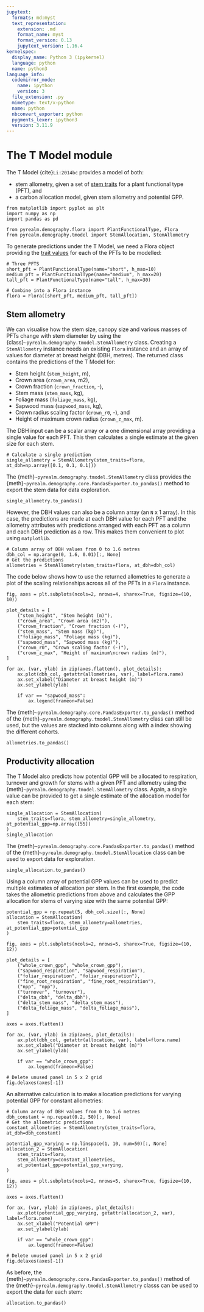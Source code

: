 ```yaml
---
jupytext:
  formats: md:myst
  text_representation:
    extension: .md
    format_name: myst
    format_version: 0.13
    jupytext_version: 1.16.4
kernelspec:
  display_name: Python 3 (ipykernel)
  language: python
  name: python3
language_info:
  codemirror_mode:
    name: ipython
    version: 3
  file_extension: .py
  mimetype: text/x-python
  name: python
  nbconvert_exporter: python
  pygments_lexer: ipython3
  version: 3.11.9
---
```


# The T Model module

The T Model {cite}`Li:2014bc` provides a model of both:

* stem allometry, given a set of [stem traits](./flora.md) for a plant functional type
  (PFT), and
* a carbon allocation model, given stem allometry and potential GPP.

```{code-cell} ipython3
from matplotlib import pyplot as plt
import numpy as np
import pandas as pd

from pyrealm.demography.flora import PlantFunctionalType, Flora
from pyrealm.demography.tmodel import StemAllocation, StemAllometry
```

To generate predictions under the T Model, we need a Flora object providing the
[trait values](./flora.md) for each of the PFTs to be modelled:

```{code-cell} ipython3
# Three PFTS
short_pft = PlantFunctionalType(name="short", h_max=10)
medium_pft = PlantFunctionalType(name="medium", h_max=20)
tall_pft = PlantFunctionalType(name="tall", h_max=30)

# Combine into a Flora instance
flora = Flora([short_pft, medium_pft, tall_pft])
```

## Stem allometry

We can visualise how the stem size, canopy size and various masses of PFTs change with
stem diameter by using the {class}`~pyrealm.demography.tmodel.StemAllometry`
class. Creating a `StemAllometry` instance needs an existing `Flora` instance and an
array of values for diameter at breast height (DBH, metres). The returned class contains
the predictions of the T Model for:

* Stem height (`stem_height`, m),
* Crown area (`crown_area`, m2),
* Crown fraction (`crown_fraction`, -),
* Stem mass (`stem_mass`, kg),
* Foliage mass (`foliage_mass`, kg),
* Sapwood mass (`sapwood_mass`, kg),
* Crown radius scaling factor (`crown_r0`, -), and
* Height of maximum crown radius (`crown_z_max`, m).

The DBH input can be a scalar array or a one dimensional array providing a single value
for each PFT. This then calculates a single estimate at the given size for each stem.

```{code-cell} ipython3
# Calculate a single prediction
single_allometry = StemAllometry(stem_traits=flora, at_dbh=np.array([0.1, 0.1, 0.1]))
```

The {meth}`~pyrealm.demography.tmodel.StemAllometry` class provides the
{meth}`~pyrealm.demography.core.PandasExporter.to_pandas()` method to export the stem
data for data exploration.

```{code-cell} ipython3
single_allometry.to_pandas()
```

However, the DBH values can also be a column array (an `N` x 1 array). In this case, the
predictions are made at each DBH value for each PFT and the allometry attributes with
predictions arranged with each PFT as a column and each DBH prediction as a row. This
makes them convenient to plot using `matplotlib`.

```{code-cell} ipython3
# Column array of DBH values from 0 to 1.6 metres
dbh_col = np.arange(0, 1.6, 0.01)[:, None]
# Get the predictions
allometries = StemAllometry(stem_traits=flora, at_dbh=dbh_col)
```

The code below shows how to use the returned allometries to generate a plot of the
scaling relationships across all of the PFTs in a `Flora` instance.

```{code-cell} ipython3
fig, axes = plt.subplots(ncols=2, nrows=4, sharex=True, figsize=(10, 10))

plot_details = [
    ("stem_height", "Stem height (m)"),
    ("crown_area", "Crown area (m2)"),
    ("crown_fraction", "Crown fraction (-)"),
    ("stem_mass", "Stem mass (kg)"),
    ("foliage_mass", "Foliage mass (kg)"),
    ("sapwood_mass", "Sapwood mass (kg)"),
    ("crown_r0", "Crown scaling factor (-)"),
    ("crown_z_max", "Height of maximum\ncrown radius (m)"),
]

for ax, (var, ylab) in zip(axes.flatten(), plot_details):
    ax.plot(dbh_col, getattr(allometries, var), label=flora.name)
    ax.set_xlabel("Diameter at breast height (m)")
    ax.set_ylabel(ylab)

    if var == "sapwood_mass":
        ax.legend(frameon=False)
```

The {meth}`~pyrealm.demography.core.PandasExporter.to_pandas()` method of the
{meth}`~pyrealm.demography.tmodel.StemAllometry` class can still be used, but
the values are stacked into columns along with a index showing the different cohorts.

```{code-cell} ipython3
allometries.to_pandas()
```

## Productivity allocation

The T Model also predicts how potential GPP will be allocated to respiration, turnover
and growth for stems with a given PFT and allometry using the
{meth}`~pyrealm.demography.tmodel.StemAllometry` class. Again, a single
value can be provided to get a single estimate of the allocation model for each stem:

```{code-cell} ipython3
single_allocation = StemAllocation(
    stem_traits=flora, stem_allometry=single_allometry, at_potential_gpp=np.array([55])
)
single_allocation
```

The {meth}`~pyrealm.demography.core.PandasExporter.to_pandas()` method of the
{meth}`~pyrealm.demography.tmodel.StemAllocation` class can be used to
export data for exploration.

```{code-cell} ipython3
single_allocation.to_pandas()
```

Using a column array of potential GPP values can be used to predict multiple estimates of
allocation per stem. In the first example, the code takes the allometric predictions
from above and calculates the GPP allocation for stems of varying size with the same
potential GPP:

```{code-cell} ipython3
potential_gpp = np.repeat(5, dbh_col.size)[:, None]
allocation = StemAllocation(
    stem_traits=flora, stem_allometry=allometries, at_potential_gpp=potential_gpp
)
```

```{code-cell} ipython3
fig, axes = plt.subplots(ncols=2, nrows=5, sharex=True, figsize=(10, 12))

plot_details = [
    ("whole_crown_gpp", "whole_crown_gpp"),
    ("sapwood_respiration", "sapwood_respiration"),
    ("foliar_respiration", "foliar_respiration"),
    ("fine_root_respiration", "fine_root_respiration"),
    ("npp", "npp"),
    ("turnover", "turnover"),
    ("delta_dbh", "delta_dbh"),
    ("delta_stem_mass", "delta_stem_mass"),
    ("delta_foliage_mass", "delta_foliage_mass"),
]

axes = axes.flatten()

for ax, (var, ylab) in zip(axes, plot_details):
    ax.plot(dbh_col, getattr(allocation, var), label=flora.name)
    ax.set_xlabel("Diameter at breast height (m)")
    ax.set_ylabel(ylab)

    if var == "whole_crown_gpp":
        ax.legend(frameon=False)

# Delete unused panel in 5 x 2 grid
fig.delaxes(axes[-1])
```

An alternative calculation is to make allocation predictions for varying potential GPP
for constant allometries:

```{code-cell} ipython3
# Column array of DBH values from 0 to 1.6 metres
dbh_constant = np.repeat(0.2, 50)[:, None]
# Get the allometric predictions
constant_allometries = StemAllometry(stem_traits=flora, at_dbh=dbh_constant)

potential_gpp_varying = np.linspace(1, 10, num=50)[:, None]
allocation_2 = StemAllocation(
    stem_traits=flora,
    stem_allometry=constant_allometries,
    at_potential_gpp=potential_gpp_varying,
)
```

```{code-cell} ipython3
fig, axes = plt.subplots(ncols=2, nrows=5, sharex=True, figsize=(10, 12))

axes = axes.flatten()

for ax, (var, ylab) in zip(axes, plot_details):
    ax.plot(potential_gpp_varying, getattr(allocation_2, var), label=flora.name)
    ax.set_xlabel("Potential GPP")
    ax.set_ylabel(ylab)

    if var == "whole_crown_gpp":
        ax.legend(frameon=False)

# Delete unused panel in 5 x 2 grid
fig.delaxes(axes[-1])
```

As before, the {meth}`~pyrealm.demography.core.PandasExporter.to_pandas()` method of the
{meth}`~pyrealm.demography.tmodel.StemAllometry` classs can be used to export
the data for each stem:

```{code-cell} ipython3
allocation.to_pandas()
```
